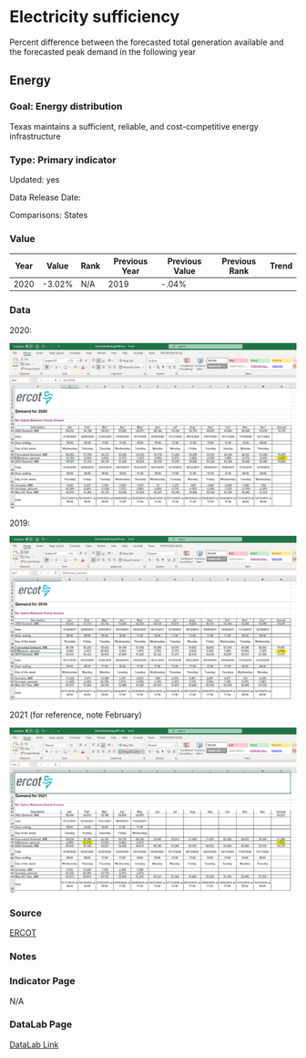 # Electricity sufficiency

Percent difference between the forecasted total generation available and the forecasted peak demand in the following year

## Energy

### Goal: Energy distribution

Texas maintains a sufficient, reliable, and cost-competitive energy infrastructure

### Type: Primary indicator

Updated: yes

Data Release Date: 


Comparisons: States

### Value

| Year      |  Value      | Rank        | Previous Year | Previous Value | Previous Rank | Trend | 
| ----------- | ----------- | ----------- | ----------- | ----------- | ----------- | -----------|
|   2020      |    -3.02%   |    N/A      |      2019   |   -.04%     |             |            | 

### Data

2020:

![2020](./2020.PNG)

2019:

![2019](./2019.PNG)


2021 (for reference, note February)

![2021](./2021.PNG)

### Source

[ERCOT](http://www.ercot.com/gridinfo)

### Notes


### Indicator Page

N/A

### DataLab Page

[DataLab Link](https://datalab.texas2036.org/mwdfnte/report-on-the-capacity-demand-and-reserves-cdr-in-the-ercot-region-2020-2024-texas?accesskey=cfgwomb)

